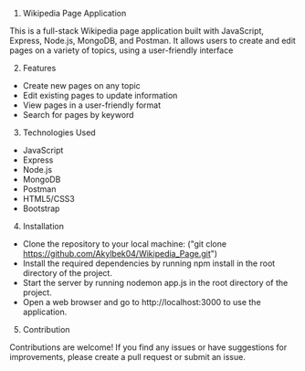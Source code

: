 1. Wikipedia Page Application

This is a full-stack Wikipedia page application built with JavaScript, Express, Node.js, MongoDB, and Postman. It allows users to create and edit pages on a variety of topics, using a user-friendly interface

2. Features

 - Create new pages on any topic
 - Edit existing pages to update information
 - View pages in a user-friendly format
 - Search for pages by keyword

3. Technologies Used

 - JavaScript
 - Express
 - Node.js
 - MongoDB
 - Postman
 - HTML5/CSS3
 - Bootstrap
 
 
 4. Installation
 
 - Clone the repository to your local machine: ("git clone https://github.com/Akylbek04/Wikipedia_Page.git")
 - Install the required dependencies by running npm install in the root directory of the project.
 - Start the server by running nodemon app.js in the root directory of the project.
 - Open a web browser and go to http://localhost:3000 to use the application.

  
 5. Contribution
 
  Contributions are welcome! If you find any issues or have suggestions for improvements, please create a pull request or submit an issue.
